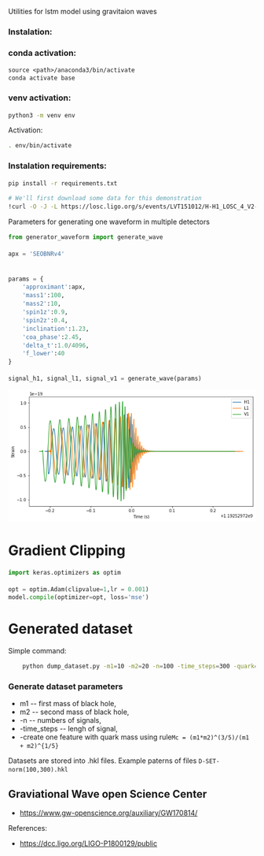 Utilities for lstm model using gravitaion waves 

### Instalation: 

### conda activation:

```
source <path>/anaconda3/bin/activate
conda activate base
```

### venv activation:
```bash
python3 -m venv env
```
Activation:
```bash
. env/bin/activate
```

### Instalation requirements: 


```bash
pip install -r requirements.txt
```

```bash
# We'll first download some data for this demonstration
!curl -O -J -L https://losc.ligo.org/s/events/LVT151012/H-H1_LOSC_4_V2-1128678884-32.gwf
```

Parameters for generating one waveform in multiple detectors
```python
from generator_waveform import generate_wave

apx = 'SEOBNRv4'


params = {
    'approximant':apx,
    'mass1':100,
    'mass2':10,
    'spin1z':0.9,
    'spin2z':0.4,
    'inclination':1.23,
    'coa_phase':2.45,
    'delta_t':1.0/4096,
    'f_lower':40
}

signal_h1, signal_l1, signal_v1 = generate_wave(params)
```
![alt text]( img/wave.png  "genrating one wave")

# Gradient Clipping 
```python
import keras.optimizers as optim

opt = optim.Adam(clipvalue=1,lr = 0.001)
model.compile(optimizer=opt, loss='mse')
```

# Generated dataset 

Simple command: 
```bash
	python dump_dataset.py -m1=10 -m2=20 -n=100 -time_steps=300 -quark=True
```

### Generate dataset parameters

* m1 -- first mass of black hole, 
* m2 -- second mass of black hole,
* -n  -- numbers of signals,
* -time_steps -- lengh of signal,
* -create one feature with quark mass using rule```Mc = (m1*m2)^(3/5)/(m1 + m2)^{1/5}```

Datasets are stored into .hkl files. Example paterns of files ```D-SET-norm(100,300).hkl```

## Graviational Wave open Science Center
* https://www.gw-openscience.org/auxiliary/GW170814/

References:
* https://dcc.ligo.org/LIGO-P1800129/public
